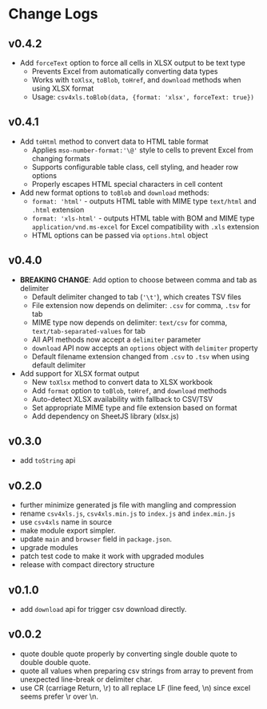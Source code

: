 # Change Logs

## v0.4.2

 - Add `forceText` option to force all cells in XLSX output to be text type
   - Prevents Excel from automatically converting data types
   - Works with `toXlsx`, `toBlob`, `toHref`, and `download` methods when using XLSX format
   - Usage: `csv4xls.toBlob(data, {format: 'xlsx', forceText: true})`


## v0.4.1

 - Add `toHtml` method to convert data to HTML table format
   - Applies `mso-number-format:'\@'` style to cells to prevent Excel from changing formats
   - Supports configurable table class, cell styling, and header row options
   - Properly escapes HTML special characters in cell content
 - Add new format options to `toBlob` and `download` methods:
   - `format: 'html'` - outputs HTML table with MIME type `text/html` and `.html` extension
   - `format: 'xls-html'` - outputs HTML table with BOM and MIME type `application/vnd.ms-excel` for Excel compatibility with `.xls` extension
   - HTML options can be passed via `options.html` object


## v0.4.0

 - **BREAKING CHANGE**: Add option to choose between comma and tab as delimiter
   - Default delimiter changed to tab (`'\t'`), which creates TSV files
   - File extension now depends on delimiter: `.csv` for comma, `.tsv` for tab
   - MIME type now depends on delimiter: `text/csv` for comma, `text/tab-separated-values` for tab
   - All API methods now accept a `delimiter` parameter
   - `download` API now accepts an `options` object with `delimiter` property
   - Default filename extension changed from `.csv` to `.tsv` when using default delimiter
 - Add support for XLSX format output
   - New `toXlsx` method to convert data to XLSX workbook
   - Add `format` option to `toBlob`, `toHref`, and `download` methods
   - Auto-detect XLSX availability with fallback to CSV/TSV
   - Set appropriate MIME type and file extension based on format
   - Add dependency on SheetJS library (xlsx.js)


## v0.3.0

 - add `toString` api


## v0.2.0

 - further minimize generated js file with mangling and compression
 - rename `csv4xls.js`, `csv4xls.min.js` to `index.js` and `index.min.js`
 - use `csv4xls` name in source
 - make module export simpler.
 - update `main` and `browser` field in `package.json`.
 - upgrade modules
 - patch test code to make it work with upgraded modules
 - release with compact directory structure


## v0.1.0

 - add `download` api for trigger csv download directly.


## v0.0.2

 - quote double quote properly by converting single double quote to double double quote.
 - quote all values when preparing csv strings from array to prevent from unexpected line-break or delimiter char.
 - use CR (carriage Return, \\r) to all replace LF (line feed, \\n) since excel seems prefer \\r over \\n.

